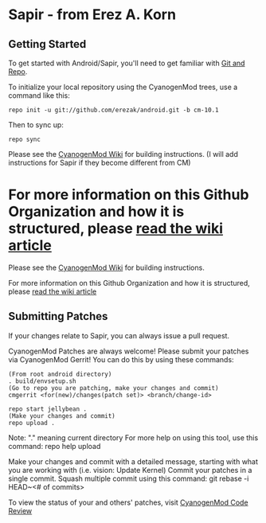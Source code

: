 Sapir - from Erez A. Korn
===========

Getting Started
---------------

To get started with Android/Sapir, you'll need to get
familiar with [Git and Repo](http://source.android.com/download/using-repo).

To initialize your local repository using the CyanogenMod trees, use a command like this:

    repo init -u git://github.com/erezak/android.git -b cm-10.1

Then to sync up:

    repo sync

Please see the [CyanogenMod Wiki](http://wiki.cyanogenmod.org/) for building instructions. (I will add instructions for Sapir if they become different from CM)

For more information on this Github Organization and how it is structured, 
please [read the wiki article](http://wiki.cyanogenmod.org/index.php/Github_Organization)
=======
Please see the [CyanogenMod Wiki](http://wiki.cyanogenmod.org/) for building instructions.

For more information on this Github Organization and how it is structured, 
please [read the wiki article](http://wiki.cyanogenmod.org/index.php/Github_Organization)

Submitting Patches
------------------

If your changes relate to Sapir, you can always issue a pull request.

CyanogenMod Patches are always welcome!  Please submit your patches via CyanogenMod Gerrit!
You can do this by using these commands:

    (From root android directory)
    . build/envsetup.sh
    (Go to repo you are patching, make your changes and commit)
    cmgerrit <for(new)/changes(patch set)> <branch/change-id> 

    repo start jellybean .
    (Make your changes and commit)
    repo upload .
Note: "." meaning current directory
For more help on using this tool, use this command: repo help upload

Make your changes and commit with a detailed message, starting with what you are working with (i.e. vision: Update Kernel)
Commit your patches in a single commit. Squash multiple commit using this command: git rebase -i HEAD~<# of commits>

To view the status of your and others' patches, visit [CyanogenMod Code Review](http://review.cyanogenmod.org/)

